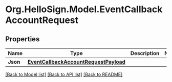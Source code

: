 # Org.HelloSign.Model.EventCallbackAccountRequest

## Properties

Name | Type | Description | Notes
------------ | ------------- | ------------- | -------------
**Json** | [**EventCallbackAccountRequestPayload**](EventCallbackAccountRequestPayload.md) |    | 

[[Back to Model list]](../README.md#documentation-for-models) [[Back to API list]](../README.md#documentation-for-api-endpoints) [[Back to README]](../README.md)

